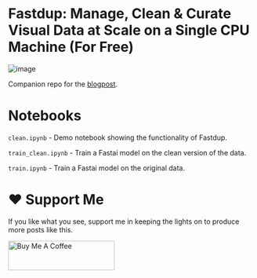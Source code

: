 # Fastdup: Manage, Clean & Curate Visual Data at Scale on a Single CPU Machine (For Free)

![image](https://dicksonneoh.com/images/portfolio/fastdup_manage_clean_curate/post_image.png)

Companion repo for the [blogpost](https://dicksonneoh.com/portfolio/fastdup_manage_clean_curate/).


# Notebooks
`clean.ipynb` - Demo notebook showing the functionality of Fastdup.

`train_clean.ipynb` - Train a Fastai model on the clean version of the data.

`train.ipynb` - Train a Fastai model on the original data.

# ❤️ Support Me
If you like what you see, support me in keeping the lights on to produce more posts like this.

<a href="https://www.buymeacoffee.com/dicksonneoh" target="_blank"><img src="https://cdn.buymeacoffee.com/buttons/v2/default-blue.png" alt="Buy Me A Coffee" style="height: 60px !important;width: 217px !important;" ></a>